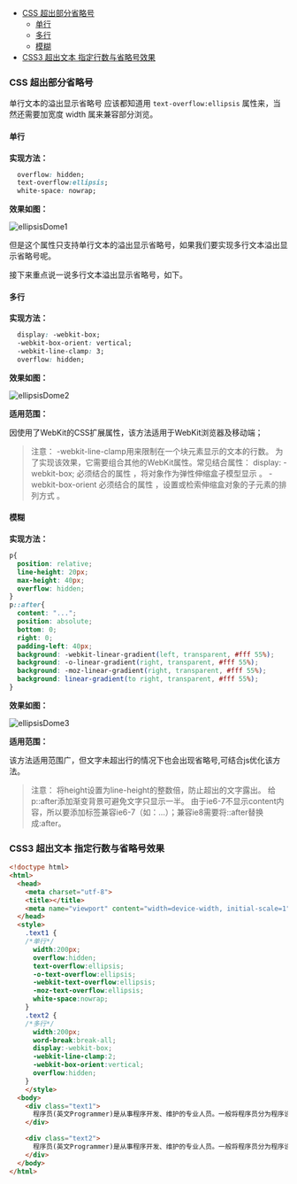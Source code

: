 <!-- TOC -->

- [CSS 超出部分省略号](#css-超出部分省略号)
    - [单行](#单行)
    - [多行](#多行)
    - [模糊](#模糊)
- [CSS3 超出文本 指定行数与省略号效果](#css3-超出文本-指定行数与省略号效果)

<!-- /TOC -->

### CSS 超出部分省略号

单行文本的溢出显示省略号 应该都知道用 `text-overflow:ellipsis` 属性来，当然还需要加宽度 width 属来兼容部分浏览。

#### 单行

**实现方法：**

```css
  overflow: hidden;
  text-overflow:ellipsis;
  white-space: nowrap;
```

**效果如图：**

![ellipsisDome1](https://github.com/fightingljm/myblog/blob/master/src/image/ellipsisDome1.png?raw=true)

但是这个属性只支持单行文本的溢出显示省略号，如果我们要实现多行文本溢出显示省略号呢。

接下来重点说一说多行文本溢出显示省略号，如下。

#### 多行

**实现方法：**

```css
  display: -webkit-box;
  -webkit-box-orient: vertical;
  -webkit-line-clamp: 3;
  overflow: hidden;
```

**效果如图：**

![ellipsisDome2](https://github.com/fightingljm/myblog/blob/master/src/image/ellipsisDome2.png?raw=true)

**适用范围：**

因使用了WebKit的CSS扩展属性，该方法适用于WebKit浏览器及移动端；

>注意： -webkit-line-clamp用来限制在一个块元素显示的文本的行数。 为了实现该效果，它需要组合其他的WebKit属性。常见结合属性：
display: -webkit-box; 必须结合的属性 ，将对象作为弹性伸缩盒子模型显示 。
-webkit-box-orient 必须结合的属性 ，设置或检索伸缩盒对象的子元素的排列方式 。

#### 模糊

**实现方法：**

```css
p{
  position: relative;
  line-height: 20px;
  max-height: 40px;
  overflow: hidden;
}
p::after{
  content: "...";
  position: absolute;
  bottom: 0;
  right: 0;
  padding-left: 40px;
  background: -webkit-linear-gradient(left, transparent, #fff 55%);
  background: -o-linear-gradient(right, transparent, #fff 55%);
  background: -moz-linear-gradient(right, transparent, #fff 55%);
  background: linear-gradient(to right, transparent, #fff 55%);
}
```

**效果如图：**

![ellipsisDome3](https://github.com/fightingljm/myblog/blob/master/src/image/ellipsisDome3.png?raw=true)

**适用范围：**

该方法适用范围广，但文字未超出行的情况下也会出现省略号,可结合js优化该方法。

>注意： 将height设置为line-height的整数倍，防止超出的文字露出。
给p::after添加渐变背景可避免文字只显示一半。
由于ie6-7不显示content内容，所以要添加标签兼容ie6-7（如：<span>…<span/>）；兼容ie8需要将::after替换成:after。

### CSS3 超出文本 指定行数与省略号效果

```html
<!doctype html>
<html>
  <head>
    <meta charset="utf-8">
    <title></title>
    <meta name="viewport" content="width=device-width, initial-scale=1">
  </head>
  <style>
    .text1 {
    /*单行*/
      width:200px;
      overflow:hidden;
      text-overflow:ellipsis;
      -o-text-overflow:ellipsis;
      -webkit-text-overflow:ellipsis;
      -moz-text-overflow:ellipsis;
      white-space:nowrap;
    }
    .text2 {
    /*多行*/
      width:200px;
      word-break:break-all;
      display:-webkit-box;
      -webkit-line-clamp:2;
      -webkit-box-orient:vertical;
      overflow:hidden;
    }
    </style>
  <body>
    <div class="text1">
      程序员(英文Programmer)是从事程序开发、维护的专业人员。一般将程序员分为程序设计人员和程序编码人员，但两者的界限并不非常清楚，特别是在中国。软件从业人员分为初级程序员、中级程序员、高级程序员（现为软件设计师）、系统分析员，系统架构师，测试工程师六大类
    </div>

    <div class="text2">
      程序员(英文Programmer)是从事程序开发、维护的专业人员。一般将程序员分为程序设计人员和程序编码人员，但两者的界限并不非常清楚，特别是在中国。软件从业人员分为初级程序员、中级程序员、高级程序员（现为软件设计师）、系统分析员，系统架构师，测试工程师六大类
    </div>
  </body>
</html>
```
